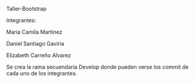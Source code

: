 Taller-Bootstrap

Integrantes: 

Maria Camila Martinez

Daniel Santiago Gaviria

Elizabeth Carreño Alvarez

Se crea la rama secuendaria Develop donde pueden verse los commit de cada uno de los integrantes.
